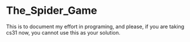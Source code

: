 # The_Spider_Game
This is to document my effort in programing, and please, if you are taking cs31 now, you cannot use this as your solution. 
